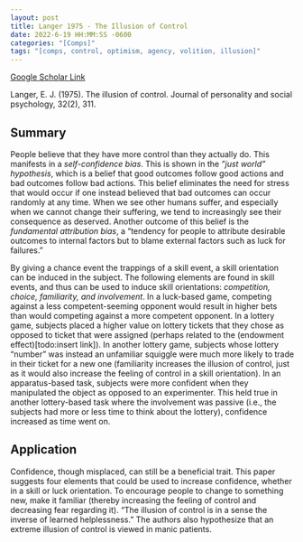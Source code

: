 ```yaml
---
layout: post
title: Langer 1975 - The Illusion of Control
date: 2022-6-19 HH:MM:SS -0600
categories: "[Comps]"
tags: "[comps, control, optimism, agency, volition, illusion]"
---
```

[Google Scholar Link](https://scholar.google.com/scholar?hl=en&as_sdt=0%2C45&q=The+illusion+of+control&btnG=)

Langer, E. J. (1975). The illusion of control. Journal of personality and social psychology, 32(2), 311.

## Summary
People believe that they have more control than they actually do.  This manifests in a _self-confidence bias_.  This is shown in the _”just world” hypothesis_, which is a belief that good outcomes follow good actions and bad outcomes follow bad actions.  This belief eliminates the need for stress that would occur if one instead believed that bad outcomes can occur randomly at any time.  When we see other humans suffer, and especially when we cannot change their suffering, we tend to increasingly see their consequence as deserved.  Another outcome of this belief is the _fundamental attribution bias_, a “tendency for people to attribute desirable outcomes to internal factors  but to blame external factors such as luck for failures.”

By giving a chance event the trappings of a skill event, a skill orientation can be induced in the subject.  The following elements are found in skill events, and thus can be used to induce skill orientations: _competition, choice, familiarity, and involvement_.  In a luck-based game, competing against a less competent-seeming opponent would result in higher bets than would competing against a more competent opponent.  In a lottery game, subjects placed a higher value on lottery tickets that they chose as opposed to ticket that were assigned (perhaps related to the (endowment effect)[todo:insert link]).  In another lottery game, subjects whose lottery “number” was instead an unfamiliar squiggle were much more likely to trade in their ticket for a new one (familiarity increases the illusion of control, just as it would also increase the feeling of control in a skill orientation).  In an apparatus-based task, subjects were more confident when they manipulated the object as opposed to an experimenter.  This held true in another lottery-based task where the involvement was passive (i.e., the subjects had more or less time to think about the lottery), confidence increased as time went on.

## Application
Confidence, though misplaced, can still be a beneficial trait.  This paper suggests four elements that could be used to increase confidence, whether in a skill or luck orientation.  To encourage people to change to something new, make it familiar (thereby increasing the feeling of control and decreasing fear regarding it).  “The illusion of control is in a sense the inverse of learned helplessness.”  The authors also hypothesize that an extreme illusion of control is viewed in manic patients.
